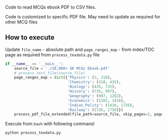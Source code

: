 Code to read MCQs ebook PDF to CSV files.

Code is customized to specific PDF file. May need to update as required for other MCQ files

## How to execute

Update `file_name` - absolute path and `page_ranges_map` - from index/TOC page as required from `process_texdata.py`
file

```python
if __name__ == '__main__':
    source_file = './10,000+ GK MCQs Ebook.pdf'
    # process_test_file(source_file)
    page_ranges_map = dict({'Physics': (2, 218),
                            'Chemistry': (218, 435),
                            'Biology': (435, 735),
                            'History': (735, 997),
                            'Geography': (997, 1282),
                            'Economics': (1282, 1416),
                            'Indian_Polity': (1416, 1726),
                            'Railway': (1726, 1750)})
    process_pdf_file_extended(file_path=source_file, skip_pages=2, page_map=page_ranges_map)
```

Execute from `bash` with following command:

```shell
python process_texdata.py
```
